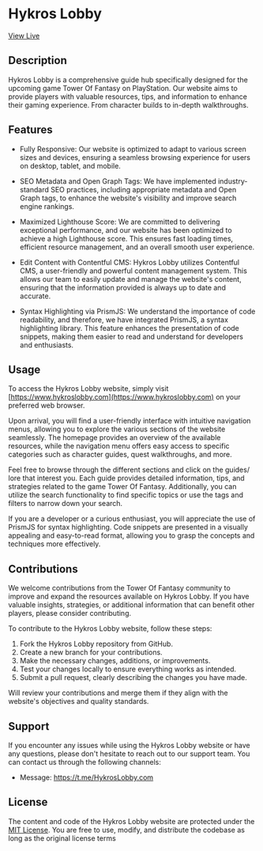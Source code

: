 # Hykros Lobby
[View Live](https://hykroslobby.com)
## Description
Hykros Lobby is a comprehensive guide hub specifically designed for the upcoming game Tower Of Fantasy on PlayStation. Our website aims to provide players with valuable resources, tips, and information to enhance their gaming experience. From character builds to in-depth walkthroughs.

## Features

- Fully Responsive: Our website is optimized to adapt to various screen sizes and devices, ensuring a seamless browsing experience for users on desktop, tablet, and mobile.

- SEO Metadata and Open Graph Tags: We have implemented industry-standard SEO practices, including appropriate metadata and Open Graph tags, to enhance the website's visibility and improve search engine rankings.

- Maximized Lighthouse Score: We are committed to delivering exceptional performance, and our website has been optimized to achieve a high Lighthouse score. This ensures fast loading times, efficient resource management, and an overall smooth user experience.

- Edit Content with Contentful CMS: Hykros Lobby utilizes Contentful CMS, a user-friendly and powerful content management system. This allows our team to easily update and manage the website's content, ensuring that the information provided is always up to date and accurate.

- Syntax Highlighting via PrismJS: We understand the importance of code readability, and therefore, we have integrated PrismJS, a syntax highlighting library. This feature enhances the presentation of code snippets, making them easier to read and understand for developers and enthusiasts.

## Usage

To access the Hykros Lobby website, simply visit [https://www.hykroslobby.com](https://www.hykroslobby.com) on your preferred web browser.

Upon arrival, you will find a user-friendly interface with intuitive navigation menus, allowing you to explore the various sections of the website seamlessly. The homepage provides an overview of the available resources, while the navigation menu offers easy access to specific categories such as character guides, quest walkthroughs, and more.

Feel free to browse through the different sections and click on the guides/ lore that interest you. Each guide provides detailed information, tips, and strategies related to the game Tower Of Fantasy. Additionally, you can utilize the search functionality to find specific topics or use the tags and filters to narrow down your search.

If you are a developer or a curious enthusiast, you will appreciate the use of PrismJS for syntax highlighting. Code snippets are presented in a visually appealing and easy-to-read format, allowing you to grasp the concepts and techniques more effectively.

## Contributions

We welcome contributions from the Tower Of Fantasy community to improve and expand the resources available on Hykros Lobby. If you have valuable insights, strategies, or additional information that can benefit other players, please consider contributing.

To contribute to the Hykros Lobby website, follow these steps:

1. Fork the Hykros Lobby repository from GitHub.
2. Create a new branch for your contributions.
3. Make the necessary changes, additions, or improvements.
4. Test your changes locally to ensure everything works as intended.
5. Submit a pull request, clearly describing the changes you have made.

 Will review your contributions and merge them if they align with the website's objectives and quality standards.

## Support

If you encounter any issues while using the Hykros Lobby website or have any questions, please don't hesitate to reach out to our support team. You can contact us through the following channels:

- Message: https://t.me/HykrosLobby.com

## License

The content and code of the Hykros Lobby website are protected under the [MIT License](https://opensource.org/licenses/MIT). You are free to use, modify, and distribute the codebase as long as the original license terms
